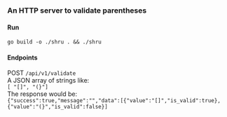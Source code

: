 ### An HTTP server to validate parentheses

#### Run
`go build -o ./shru . && ./shru`

#### Endpoints
POST `/api/v1/validate`  
A JSON array of strings like:  
`[ "[]", "(}"]`  
The response would be:  
`{"success":true,"message":"","data":[{"value":"[]","is_valid":true},{"value":"(}","is_valid":false}]`
